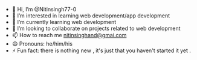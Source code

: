 - 👋 Hi, I’m @Nitinsingh77-0
- 👀 I’m interested in learning web development/app development
- 🌱 I’m currently learning web development
- 💞️ I’m looking to collaborate on projects related to web development
- 📫 How to reach me nitinsinghand@gmai.com
- 😄 Pronouns: he/him/his
- ⚡ Fun fact: there is nothing new , it's just that you haven't started it yet .

<!---
Nitinsingh77-0/Nitinsingh77-0 is a ✨ special ✨ repository because its `README.md` (this file) appears on your GitHub profile.
You can click the Preview link to take a look at your changes.
--->
